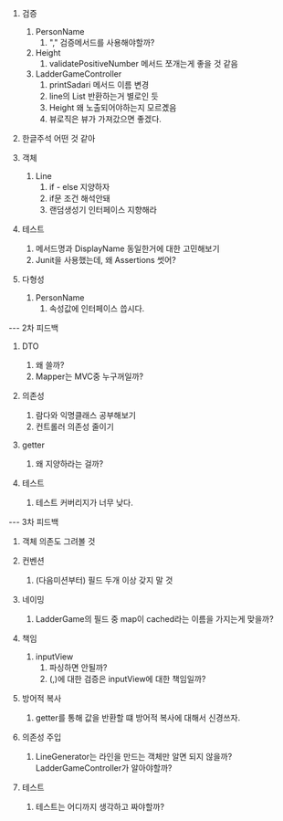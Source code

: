 1. 검증
   1. PersonName
      1. "," 검증메서드를 사용해야할까?
   2. Height
      1. validatePositiveNumber 메서드 쪼개는게 좋을 것 같음
   3. LadderGameController
      1. printSadari 메서드 이름 변경
      2. line의 List<Boolean> 반환하는거 별로인 듯
      3. Height 왜 노출되어야하는지 모르곘음
      4. 뷰로직은 뷰가 가져갔으면 좋겠다.

2. 한글주석 어떤 것 같아

3. 객체
   1. Line
      1. if - else 지양하자
      2. if문 조건 해석안돼
      3. 랜덤생성기 인터페이스 지향해라

4. 테스트
   1. 메서드명과 DisplayName 동일한거에 대한 고민해보기
   2. Junit을 사용했는데, 왜 Assertions 썻어?

5. 다형성
   1. PersonName
      1. 속성값에 인터페이스 씁시다.


--- 2차 피드백

1. DTO
   1. 왜 쓸까?
   2. Mapper는 MVC중 누구꺼일까?

2. 의존성
   1. 람다와 익명클래스 공부해보기
   2. 컨트롤러 의존성 줄이기

3. getter
   1. 왜 지양하라는 걸까?

4. 테스트
   1. 테스트 커버리지가 너무 낮다.


--- 3차 피드백
1. 객체 의존도 그려볼 것

2. 컨벤션
   1. (다음미션부터) 필드 두개 이상 갖지 말 것

3. 네이밍
   1. LadderGame의 필드 중 map이 cached라는 이름을 가지는게 맞을까?

4. 책임
   1. inputView
      1. 파싱하면 안될까?
      2. (,)에 대한 검증은 inputView에 대한 책임일까?

5. 방어적 복사
   1. getter를 통해 값을 반환할 떄 방어적 복사에 대해서 신경쓰자.

6. 의존성 주입
   1. LineGenerator는 라인을 만드는 객체만 알면 되지 않을까? LadderGameController가 알아야할까?

7. 테스트
   1. 테스트는 어디까지 생각하고 짜야할까?